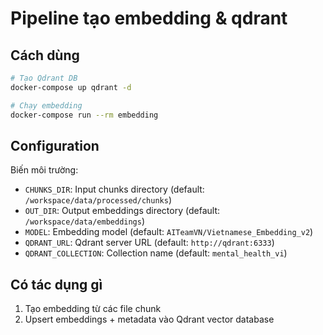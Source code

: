 # Pipeline tạo embedding & qdrant
## Cách dùng

```bash
# Tạo Qdrant DB
docker-compose up qdrant -d

# Chạy embedding
docker-compose run --rm embedding
```

## Configuration

Biến môi trường:
- `CHUNKS_DIR`: Input chunks directory (default: `/workspace/data/processed/chunks`)
- `OUT_DIR`: Output embeddings directory (default: `/workspace/data/embeddings`)
- `MODEL`: Embedding model (default: `AITeamVN/Vietnamese_Embedding_v2`)
- `QDRANT_URL`: Qdrant server URL (default: `http://qdrant:6333`)
- `QDRANT_COLLECTION`: Collection name (default: `mental_health_vi`)

## Có tác dụng gì

1. Tạo embedding từ các file chunk
2. Upsert embeddings + metadata vào Qdrant vector database

